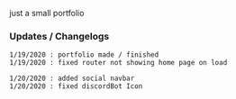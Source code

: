just a small portfolio

### Updates / Changelogs

```
1/19/2020 : portfolio made / finished
1/19/2020 : fixed router not showing home page on load

1/20/2020 : added social navbar
1/20/2020 : fixed discordBot Icon


```
